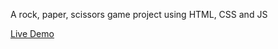 A rock, paper, scissors game project using HTML, CSS and JS

[Live Demo](https://rhuanvk.github.io/rock-paper-scissors/)

